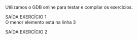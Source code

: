 Utilizamos o GDB online para testar e compilar os exercícios.

SAÍDA EXERCÍCIO 1  
O menor elemento está na linha 3

SAÍDA EXERCÍCIO 2  

